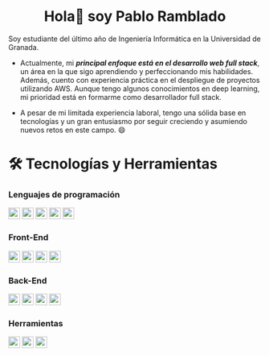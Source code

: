 <h1 align="center">Hola👋 soy Pablo Ramblado</h1>

Soy estudiante del último año de Ingeniería Informática en la Universidad de Granada.  

- Actualmente, mi ***principal enfoque está en el desarrollo web full stack***, un área en la que sigo aprendiendo y perfeccionando mis habilidades. Además, cuento con experiencia práctica en el despliegue de proyectos utilizando AWS. Aunque tengo algunos conocimientos en deep learning, mi prioridad está en formarme como desarrollador full stack.  

- A pesar de mi limitada experiencia laboral, tengo una sólida base en tecnologías y un gran entusiasmo por seguir creciendo y asumiendo nuevos retos en este campo. 😄

# 🛠️ Tecnologías y Herramientas
<h3>Lenguajes de programación</h3>
<p>
  <img src="https://img.shields.io/badge/JavaScript-F7DF1E?logo=javascript&logoColor=000" height="23" width="auto">
  <img src="https://img.shields.io/badge/Java-%23ED8B00.svg?logo=openjdk&logoColor=white" height="23" width="auto">
  <img src="https://img.shields.io/badge/Python-3776AB?logo=python&logoColor=fff" height="23" width="auto">
  <img src="https://img.shields.io/badge/php-%23777BB4.svg?&logo=php&logoColor=white" height="23" width="auto">
  <img src="https://img.shields.io/badge/C++-%2300599C.svg?logo=c%2B%2B&logoColor=white" height="23" width="auto">
</p>

<h3>Front-End</h3>
<p>
    <img src="https://img.shields.io/badge/HTML-%23E34F26.svg?logo=html5&logoColor=white" height="23" width="auto">
    <img src="https://img.shields.io/badge/CSS-1572B6?logo=css3&logoColor=fff" height="23" width="auto">
    <img src="https://img.shields.io/badge/React-%2320232a.svg?logo=react&logoColor=%2361DAFB)" height="23" width="auto">
    <img src="https://img.shields.io/badge/Tailwind%20CSS-%2338B2AC.svg?logo=tailwind-css&logoColor=white" height="23" width="auto">
</p>

<h3>Back-End</h3>
<p>
    <img src="https://img.shields.io/badge/Spring%20Boot-6DB33F?logo=springboot&logoColor=fff" height="23" width="auto">
    <img src="https://img.shields.io/badge/MySQL-4479A1?logo=mysql&logoColor=fff" height="23" width="auto">
    <img src="https://img.shields.io/badge/SQLite-%2307405e.svg?logo=sqlite&logoColor=white" height="23" width="auto">
    <img src="https://img.shields.io/badge/MongoDB-%234ea94b.svg?logo=mongodb&logoColor=white" height="23" width="auto">
</p>


<h3>Herramientas</h3>
<p>
  <img src="https://img.shields.io/badge/Git-F05032?logo=git&logoColor=fff" height="23" width="auto">
  <img src="https://img.shields.io/badge/GitHub-%23121011.svg?logo=github&logoColor=white" height="23" width="auto">
  <img src="https://img.shields.io/badge/Linux-FCC624?logo=linux&logoColor=black" height="23" width="auto">
</p>
<!--
**pablorc-lab/pablorc-lab** is a ✨ _special_ ✨ repository because its `README.md` (this file) appears on your GitHub profile.

Here are some ideas to get you started:

- 🔭 I’m currently working on ...
- 🌱 I’m currently learning ...
- 👯 I’m looking to collaborate on ...
- 🤔 I’m looking for help with ...
- 💬 Ask me about ...
- 📫 How to reach me: ...
- 😄 Pronouns: ...
- ⚡ Fun fact: ...
-->
